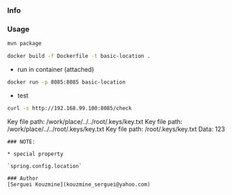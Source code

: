 ### Info

### Usage
```sh
mvn package
```
```sh
docker build -f Dockerfile -t basic-location .
```
* run in container (attached)
```sh
docker run -p 8085:8085 basic-location
```
* test 
```sh
curl -s http://192.168.99.100:8085/check
```
Key file path: /work/place/../../root/.keys/key.txt
Key file path: /work/place/../../root/.keys/key.txt
Key file path: /root/.keys/key.txt
Data: 123
```
### NOTE:

* special property

`spring.config.location`

### Author
[Serguei Kouzmine](kouzmine_serguei@yahoo.com)
